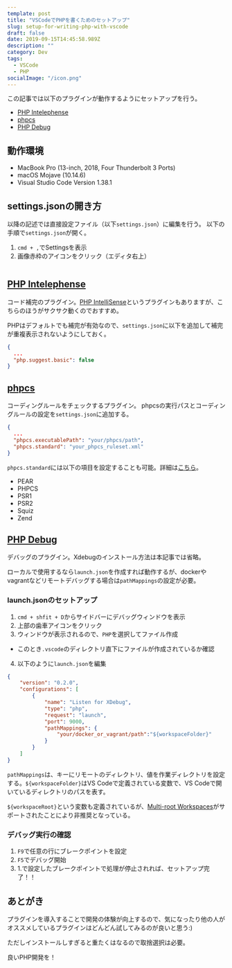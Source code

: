 ```yaml
---
template: post
title: "VSCodeでPHPを書くためのセットアップ"
slug: setup-for-writing-php-with-vscode
draft: false
date: 2019-09-15T14:45:58.989Z
description: ""
category: Dev
tags:
  - VSCode
  - PHP
socialImage: "/icon.png"
---
```

この記事では以下のプラグインが動作するようにセットアップを行う。

* [PHP Intelephense](https://marketplace.visualstudio.com/items?itemName=bmewburn.vscode-intelephense-client)
* [phpcs](https://marketplace.visualstudio.com/items?itemName=ikappas.phpcs)
* [PHP Debug](https://marketplace.visualstudio.com/items?itemName=felixfbecker.php-debug)

## 動作環境

* MacBook Pro (13-inch, 2018, Four Thunderbolt 3 Ports)
* macOS Mojave (10.14.6)
* Visual Studio Code Version 1.38.1

## settings.jsonの開き方

以降の記述では直接設定ファイル（以下`settings.json`）に編集を行う。
以下の手順で`settings.json`が開く。

1. `cmd + ,`でSettingsを表示
2. 画像赤枠のアイコンをクリック（エディタ右上）

<img src="/media/2019-09-15_1.png" alt="">

## [PHP Intelephense](https://marketplace.visualstudio.com/items?itemName=bmewburn.vscode-intelephense-client)

コード補完のプラグイン。[PHP IntelliSense](https://marketplace.visualstudio.com/items?itemName=felixfbecker.php-intellisense)というプラグインもありますが、こちらのほうがサクサク動くのでおすすめ。

PHPはデフォルトでも補完が有効なので、`settings.json`に以下を追加して補完が重複表示されないようにしておく。

```json
{
  ...
  "php.suggest.basic": false
}
```

## [phpcs](https://marketplace.visualstudio.com/items?itemName=ikappas.phpcs)

コーディングルールをチェックするプラグイン。
phpcsの実行パスとコーディングルールの設定を`settings.json`に追加する。

```json
{
  ...
  "phpcs.executablePath": "your/phpcs/path",
  "phpcs.standard": "your_phpcs_ruleset.xml"
}
```

`phpcs.standard`には以下の項目を設定することも可能。詳細は[こちら](https://github.com/squizlabs/PHP_CodeSniffer/wiki/Usage)。

* PEAR
* PHPCS
* PSR1
* PSR2
* Squiz
* Zend

## [PHP Debug](https://marketplace.visualstudio.com/items?itemName=felixfbecker.php-debug)

デバッグのプラグイン。Xdebugのインストール方法は本記事では省略。

ローカルで使用するなら`launch.json`を作成すれば動作するが、dockerやvagrantなどリモートデバッグする場合は`pathMappings`の設定が必要。

### launch.jsonのセットアップ

1. `cmd + shfit + D`からサイドバーにデバッグウィンドウを表示
2. 上部の歯車アイコンをクリック
3. ウィンドウが表示されるので、`PHP`を選択してファイル作成
  * このとき`.vscode`のディレクトリ直下にファイルが作成されているか確認
4. 以下のように`launch.json`を編集

```json
{
    "version": "0.2.0",
    "configurations": [
        {
            "name": "Listen for XDebug",
            "type": "php",
            "request": "launch",
            "port": 9000,
            "pathMappings": {
                "your/docker_or_vagrant/path":"${workspaceFolder}"
            }
        }
    ]
}
```

`pathMappings`は、キーにリモートのディレクトリ、値を作業ディレクトリを設定する。`${workspaceFolder}`はVS Codeで定義されている変数で、VS Codeで開いているディレクトリのパスを表す。

`${workspaceRoot}`という変数も定義されているが、[Multi-root Workspaces](https://code.visualstudio.com/docs/editor/multi-root-workspaces)がサポートされたことにより非推奨となっている。

### デバッグ実行の確認

1. `F9`で任意の行にブレークポイントを設定
2. `F5`でデバッグ開始
3. 1.で設定したブレークポイントで処理が停止されれば、セットアップ完了！！

## あとがき

プラグインを導入することで開発の体験が向上するので、気になったり他の人がオススメしているプラグインはどんどん試してみるのが良いと思う:)

ただしインストールしすぎると重たくはなるので取捨選択は必要。

良いPHP開発を！
